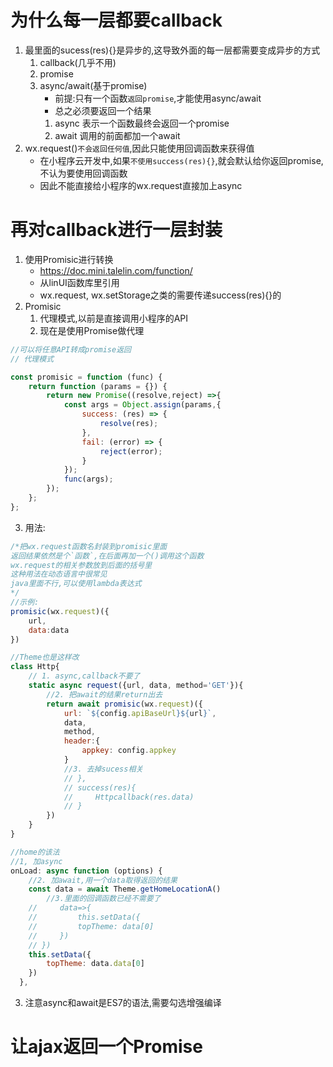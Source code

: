 # 为什么每一层都要callback
1. 最里面的sucess(res){}是异步的,这导致外面的每一层都需要变成异步的方式
    1. callback(几乎不用)
    2. promise
    3. async/await(基于promise)
        - 前提:只有一个函数`返回promise`,才能使用async/await
        - 总之必须要返回一个结果
        1. async 表示一个函数最终会返回一个promise
        2. await 调用的前面都加一个await
2. wx.request()`不会返回任何值`,因此只能使用回调函数来获得值
    - 在小程序云开发中,如果`不使用success(res){}`,就会默认给你返回promise,不认为要使用回调函数
    - 因此不能直接给小程序的wx.request直接加上async 
# 再对callback进行一层封装
1. 使用Promisic进行转换
    - https://doc.mini.talelin.com/function/
    - 从linUI函数库里引用
    - wx.request, wx.setStorage之类的需要传递success(res){}的
2. Promisic
    1. 代理模式,以前是直接调用小程序的API
    2. 现在是使用Promise做代理

```js
//可以将任意API转成promise返回
// 代理模式

const promisic = function (func) {
    return function (params = {}) {
        return new Promise((resolve,reject) =>{
            const args = Object.assign(params,{
                success: (res) => {
                    resolve(res);
                },
                fail: (error) => {
                    reject(error);
                }
            });
            func(args);
        });
    };
};    
```
3. 用法:
```js
/*把wx.request函数名封装到promisic里面
返回结果依然是个`函数`,在后面再加一个()调用这个函数
wx.request的相关参数放到后面的括号里
这种用法在动态语言中很常见
java里面不行,可以使用lambda表达式
*/
//示例:
promisic(wx.request)({
    url,
    data:data
})

//Theme也是这样改
class Http{
    // 1. async,callback不要了
    static async request({url, data, method='GET'}){
        //2. 把await的结果return出去
        return await promisic(wx.request)({
            url: `${config.apiBaseUrl}${url}`,
            data,
            method,
            header:{
                appkey: config.appkey
            }
            //3. 去掉sucess相关
            // },
            // success(res){
            //     Httpcallback(res.data)
            // }
        })
    }
}

//home的该法
//1, 加async
onLoad: async function (options) {
    //2. 加await,用一个data取得返回的结果
    const data = await Theme.getHomeLocationA()
        //3.里面的回调函数已经不需要了
    //     data=>{
    //         this.setData({
    //         topTheme: data[0]
    //     })
    // })
    this.setData({
        topTheme: data.data[0]
    })
  },
```
3. 注意async和await是ES7的语法,需要勾选增强编译
# 让ajax返回一个Promise